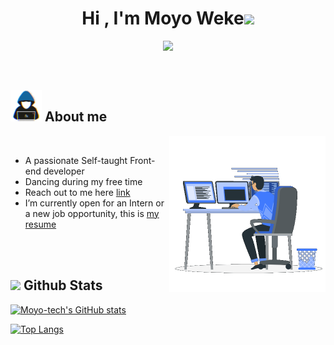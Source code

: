 <h1 align="center"><b>Hi , I'm Moyo Weke</b><img src="https://media.giphy.com/media/hvRJCLFzcasrR4ia7z/giphy.gif" width="35"></h1>

<p align="center">
  <a href="https://github.com/DenverCoder1/readme-typing-svg"><img src="https://readme-typing-svg.herokuapp.com?font=Time+New+Roman&color=cyan&size=25&center=true&vCenter=true&width=600&height=100&lines=Welcome+To+My+Profile..&hearts;++;Self-taught+Front-End+Developer,;Computer+Science+Student,;Active+Learner/Researcher,;Love+to+learn+new+stuffs..<3"></a>
</p>
<br>

## <picture><img src = "https://github.com/0xAbdulKhalid/0xAbdulKhalid/raw/main/assets/mdImages/about_me.gif" width = 50px></picture> **About me**

<picture> <img align="right" src="https://github.com/0xAbdulKhalid/0xAbdulKhalid/raw/main/assets/mdImages/Right_Side.gif" width = 250px></picture>

<br>

- A passionate Self-taught Front-end developer
- Dancing during my free time
- Reach out to me here [link](wekemoyo@gmail.com)
- I’m currently open for an Intern or a new job opportunity, this is [my resume](https://drive.google.com/file/d/1SfSXvzXomhYRJC6JyM7BCkcHIS2otWT-/view?usp=share_link)

<br><br>

## <img src="https://media.giphy.com/media/iY8CRBdQXODJSCERIr/giphy.gif" width="35"><b> Github Stats </b>
[![Moyo-tech's GitHub stats](https://github-readme-stats.vercel.app/api?username=moyo-tech&count_private=true&show_icons=true&line_height=20&title_color=7A7ADB&icon_color=2234AE&text_color=D3D3D3&bg_color=0,000000,130F40)](https://github.com/moyo-tech/github-readme-stats) 

[![Top Langs](https://github-readme-stats.vercel.app/api/top-langs/?username=moyo-tech&layout=compact)](https://github.com/moyo-tech/github-readme-stats)
<!--
**Moyo-tech/Moyo-tech** is a ✨ _special_ ✨ repository because its `README.md` (this file) appears on your GitHub profile.

Here are some ideas to get you started:

- 👋 Hi, I am Moyo
- 🌱 I am a Frontend Developer
- 👯 I’m looking to collaborate with diverse minds and diverse talent
- 📫 How to reach me: wekemoyo@gmail.com
-->
